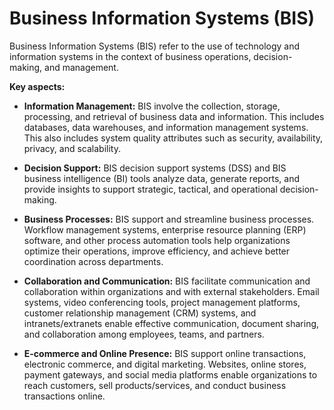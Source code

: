 # Business Information Systems (BIS)

Business Information Systems (BIS) refer to the use of technology and information systems in the context of business operations, decision-making, and management.

**Key aspects:**

* **Information Management:** BIS involve the collection, storage, processing, and retrieval of business data and information. This includes databases, data warehouses, and information management systems. This also includes system quality attributes such as security, availability, privacy, and scalability.

* **Decision Support:** BIS decision support systems (DSS) and BIS business intelligence (BI) tools analyze data, generate reports, and provide insights to support strategic, tactical, and operational decision-making.

* **Business Processes:** BIS support and streamline business processes. Workflow management systems, enterprise resource planning (ERP) software, and other process automation tools help organizations optimize their operations, improve efficiency, and achieve better coordination across departments.

* **Collaboration and Communication:** BIS facilitate communication and collaboration within organizations and with external stakeholders. Email systems, video conferencing tools, project management platforms, customer relationship management (CRM) systems, and intranets/extranets enable effective communication, document sharing, and collaboration among employees, teams, and partners.

* **E-commerce and Online Presence:** BIS support online transactions, electronic commerce, and digital marketing. Websites, online stores, payment gateways, and social media platforms enable organizations to reach customers, sell products/services, and conduct business transactions online.
